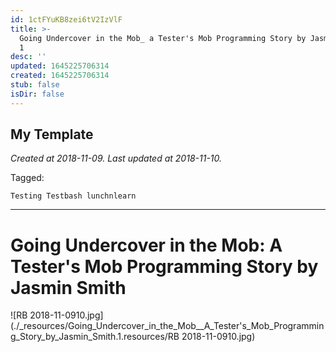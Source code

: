 ```yaml
---
id: 1ctFYuKB8zei6tV2IzVlF
title: >-
  Going Undercover in the Mob_ a Tester's Mob Programming Story by Jasmin Smith
  1
desc: ''
updated: 1645225706314
created: 1645225706314
stub: false
isDir: false
---
```

My Template
---

_Created at 2018-11-09._
_Last updated at 2018-11-10._



Tagged: 
```
Testing Testbash lunchnlearn
```


---

# Going Undercover in the Mob: A Tester's Mob Programming Story by Jasmin Smith


![RB 2018-11-0910.jpg](./_resources/Going_Undercover_in_the_Mob__A_Tester's_Mob_Programming_Story_by_Jasmin_Smith.1.resources/RB 2018-11-0910.jpg)

